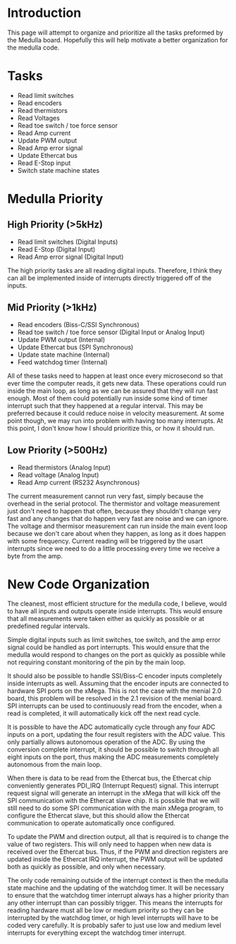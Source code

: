 # Introduction #

This page will attempt to organize and prioritize all the tasks preformed by the Medulla board. Hopefully this will help motivate a better organization for the medulla code.


# Tasks #
  * Read limit switches
  * Read encoders
  * Read thermistors
  * Read Voltages
  * Read toe switch / toe force sensor
  * Read Amp current
  * Update PWM output
  * Read Amp error signal
  * Update Ethercat bus
  * Read E-Stop input
  * Switch state machine states

# Medulla Priority #
## High Priority (>5kHz) ##
  * Read limit switches (Digital Inputs)
  * Read E-Stop (Digital Input)
  * Read Amp error signal (Digital Input)

The high priority tasks are all reading digital inputs. Therefore, I think they can all be implemented inside of interrupts directly triggered off of the inputs.


## Mid Priority (>1kHz) ##
  * Read encoders (Biss-C/SSI Synchronous)
  * Read toe switch / toe force sensor (Digital Input or Analog Input)
  * Update PWM output (Internal)
  * Update Ethercat bus (SPI Synchronous)
  * Update state machine (Internal)
  * Feed watchdog timer (Internal)

All of these tasks need to happen at least once every microsecond so that ever time the computer reads, it gets new data. These operations could run inside the main loop, as long as we can be assured that they will run fast enough. Most of them could potentially run inside some kind of timer interrupt such that they happened at a regular interval. This may be preferred because it could reduce noise in velocity measurement. At some point though, we may run into problem with having too many interrupts. At this point, I don't know how I should prioritize this, or how it should run.


## Low Priority (>500Hz) ##
  * Read thermistors (Analog Input)
  * Read voltage (Analog Input)
  * Read Amp current (RS232 Asynchronous)

The current measurement cannot run very fast, simply because the overhead in the serial protocol. The thermistor and voltage measurement just don't need to happen that often, because they shouldn't change very fast and any changes that do happen very fast are noise and we can ignore. The voltage and thermisor measurement can run inside the main event loop because we don't care about when they happen, as long as it does happen with some frequency. Current reading will be triggered by the usart interrupts since we need to do a little processing every time
we receive a byte from the amp.

# New Code Organization #
The cleanest, most efficient structure for the medulla code, I believe, would to have all inputs and outputs operate inside interrupts. This would ensure that all measurements were taken either as quickly as possible or at predefined regular intervals.

Simple digital inputs such as limit switches, toe switch, and the amp error signal could be handled as port interrupts. This would ensure that the medulla would respond to changes on the port as quickly as possible while not requiring constant monitoring of the pin by the main loop.

It should also be possible to handle SSI/Biss-C encoder inputs completely inside interrupts as well. Assuming that the encoder inputs are connected to hardware SPI ports on the xMega. This is not the case with the menial 2.0 board, this problem will be resolved in the 2.1 revision of the menial board. SPI interrupts can be used to continuously read from the encoder, when a read is completed, it will automatically kick off the next read cycle.

It is possible to have the ADC automatically cycle through any four ADC inputs on a port, updating the four result registers with the ADC value. This only partially allows autonomous operation of the ADC. By using the conversion complete interrupt, it should be possible to switch through all eight inputs on the port, thus making the ADC measurements completely autonomous from the main loop.

When there is data to be read from the Ethercat bus, the Ethercat chip conveniently generates PDI\_IRQ (Interrupt Request) signal. This interrupt request signal will generate an interrupt in the xMega that will kick off the SPI communication with the Ethercat slave chip. It is possible that we will still need to do some SPI communication with the main xMega program, to configure the Ethercat slave, but this should allow the Ethercat communication to operate automatically once configured.

To update the PWM and direction output, all that is required is to change the value of two registers. This will only need to happen when new data is received over the Ethercat bus. Thus, if the PWM and direction registers are updated inside the Ethercat IRQ interrupt, the PWM output will be updated both as quickly as possible, and only when necessary.

The only code remaining outside of the interrupt context is then the medulla state machine and the updating of the watchdog timer. It will be necessary to ensure that the watchdog timer interrupt always has a higher priority than any other interrupt than can possibly trigger. This means the interrupts for reading hardware must all be low or medium priority so they can be interrupted by the watchdog timer, or high level interrupts will have to be coded very carefully. It is probably safer to just use low and medium level interrupts for everything except the watchdog timer interrupt.